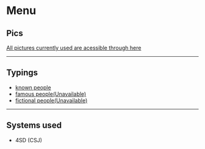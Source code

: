 # Menu

## Pics

[All pictures currently used are acessible through here](https://github.com/HugoParada19/healer_typing_list/tree/master/pics)

---

## Typings

- [known people](kno_people/README.md)
- [famous people(Unavailable)](#)
- [fictional people(Unavailable)](#)

---

## Systems used

- 4SD (CSJ)
